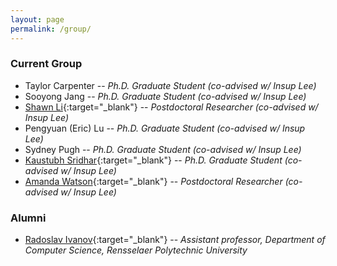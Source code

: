 ```yaml
---
layout: page
permalink: /group/
---
```


### Current Group
- Taylor Carpenter 
  -- _Ph.D. Graduate Student (co-advised w/ Insup Lee)_
- Sooyong Jang 
  -- _Ph.D. Graduate Student (co-advised w/ Insup Lee)_
- [Shawn Li](https://fling.seas.upenn.edu/~xianl/wiki){:target="_blank"}
  -- _Postdoctoral Researcher (co-advised w/ Insup Lee)_
- Pengyuan (Eric) Lu 
  -- _Ph.D. Graduate Student  (co-advised w/ Insup Lee)_
- Sydney Pugh 
  -- _Ph.D. Graduate Student  (co-advised w/ Insup Lee)_
- [Kaustubh Sridhar](https://kaustubhsridhar.github.io/){:target="_blank"}
  -- _Ph.D. Graduate Student (co-advised w/ Insup Lee)_
- [Amanda Watson](https://fling.seas.upenn.edu/~aawatson){:target="_blank"} 
  -- _Postdoctoral Researcher (co-advised w/ Insup Lee)_


### Alumni
- [Radoslav Ivanov](https://www.seas.upenn.edu/~rivanov){:target="_blank"}
  -- _Assistant professor, Department of Computer Science, Rensselaer Polytechnic University_

